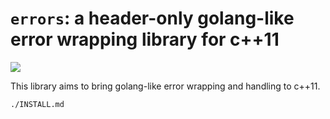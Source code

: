 # `errors`: a header-only golang-like error wrapping library for c++11

![](https://img.shields.io/github/check-runs/black-desk/errors/master)

This library aims to bring golang-like error wrapping and handling to c++11.

```include
./INSTALL.md
```
